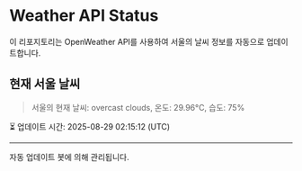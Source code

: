 
# Weather API Status

이 리포지토리는 OpenWeather API를 사용하여 서울의 날씨 정보를 자동으로 업데이트합니다.

## 현재 서울 날씨
> 서울의 현재 날씨: overcast clouds, 온도: 29.96°C, 습도: 75%

⏳ 업데이트 시간: 2025-08-29 02:15:12 (UTC)

---
자동 업데이트 봇에 의해 관리됩니다.
